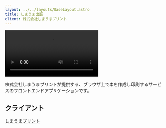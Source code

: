 ```yaml
---
layout: ../../layouts/BaseLayout.astro
title: しまうま出版
client: 株式会社しまうまプリント
---
```


<video autoplay muted>
  <source src="../../assets/shimauma-publish/video.mov" type="video/mp4">
</video>

株式会社しまうまプリントが提供する、ブラウザ上で本を作成し印刷するサービスのフロントエンドアプリケーションです。

## クライアント

[しまうまプリント](https://shimapri.jp/)
